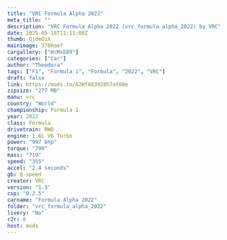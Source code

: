 ```yaml
---
title: "VRC Formula Alpha 2022"
meta_title: ""
description: "VRC Formula Alpha 2022 (vrc_formula_alpha_2022) by VRC"
date: 2025-05-18T11:11:00Z
thumb: QjdeOzX
mainimage: 378Haef
cargallery: ["HcMxE89"]
categories: ["Car"]
author: "Theodora"
tags: ["F1", "Formula 1", "Formula", "2022", "VRC"]
draft: false
link: https://mods.to/A2Wf68392057af08e
zipsize: "277 MB"
manu: vrc
country: "World"
championship: Formula 1
year: 2022
class: Formula
drivetrain: RWD
engine: 1.6L V6 Turbo
power: "997 bhp"
torque: "790"
mass: "719"
speed: "355"
accel: "2.4 seconds"
gb: 8-speed
creator: VRC
version: "1.3"
csp: "0.2.5"
carname: "Formula Alpha 2022"
folder: "vrc_formula_alpha_2022"
livery: "No"
r2r: 0
host: mods
---
```

